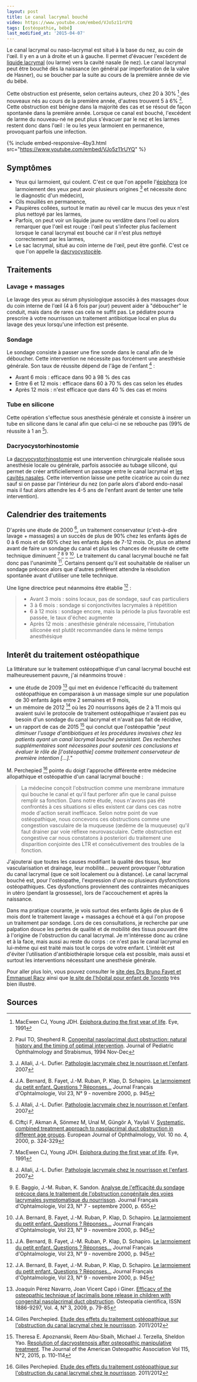 ```yaml
---
layout: post
title: Le canal lacrymal bouché
video: https://www.youtube.com/embed/VJo5z11rUYQ
tags: [ostéopathie, bébé]
last_modified_at: '2015-04-07'
---
```


Le canal lacrymal ou naso-lacrymal est situé à la base du nez, au coin de l'œil. Il y en a un à droite et un à gauche. Il permet d'évacuer l'excédent de [liquide lacrymal](http://fr.wikipedia.org/wiki/Liquide_lacrymal) (ou larme) vers la cavité nasale (le nez). Le canal lacrymal peut être bouché dès la naissance (en général par imperforation de la valve de Hasner), ou se boucher par la suite au cours de la première année de vie du bébé.

Cette obstruction est présente, selon certains auteurs, chez 20 à 30% [^1] des nouveaux nés au cours de la première année, d'autres trouvent 5 à 6% [^2]. Cette obstruction est bénigne dans la majorité des cas et se résout de façon spontanée dans la première année. Lorsque ce canal est bouché, l'excédent de larme du nouveau-né ne peut plus s'évacuer par le nez et les larmes restent donc dans l'œil : le ou les yeux larmoient en permanence, provoquant parfois une infection.

{% include embed-responsive-4by3.html src="https://www.youtube.com/embed/VJo5z11rUYQ" %}

## Symptômes

- Yeux qui larmoient, qui coulent. C'est ce que l'on appelle l'[épiphora](http://www.larousse.fr/dictionnaires/francais/%C3%A9piphora/30485) (ce larmoiement des yeux peut avoir plusieurs origines [^3] et nécessite donc le diagnostic d'un médecin),
- Cils mouillés en permanence,
- Paupières collées, surtout le matin au réveil car le mucus des yeux n'est plus nettoyé par les larmes,
- Parfois, on peut voir un liquide jaune ou verdâtre dans l'oeil ou alors remarquer que l'œil est rouge : l'œil peut s'infecter plus facilement lorsque le canal lacrymal est bouché car il n'est plus nettoyé correctement par les larmes,
- Le sac lacrymal, situé au coin interne de l'œil, peut être gonflé. C'est ce que l'on appelle la [dacryocystocèle](http://fr.wikipedia.org/wiki/Dacryocystoc%C3%A8le).

## Traitements

### Lavage + massages

Le lavage des yeux au sérum physiologique associés à des massages doux du coin interne de l'œil (4 à 6 fois par jour) peuvent aider à "déboucher" le conduit, mais dans de rares cas cela ne suffit pas. Le pédiatre pourra prescrire à votre nourrisson un traitement antibiotique local en plus du lavage des yeux lorsqu'une infection est présente.

### Sondage

Le sondage consiste à passer une fine sonde dans le canal afin de le déboucher. Cette intervention ne nécessite pas forcément une anesthésie générale. Son taux de réussite dépend de l'âge de l'enfant [^5] :

- Avant 6 mois : efficace dans 90 à 98 % des cas
- Entre 6 et 12 mois : efficace dans 60 à 70 % des cas selon les études
- Après 12 mois : n'est efficace que dans 40 % des cas et moins

### Tube en silicone

Cette opération s'effectue sous anesthésie générale et consiste à insérer un tube en silicone dans le canal afin que celui-ci ne se rebouche pas (99% de réussite à 1 an [^3]).

### Dacryocystorhinostomie

La [dacryocystorhinostomie](http://www.voies-lacrymales.com/52+dacryocystorhinostomie-par-voie-externe.html) est une intervention chirurgicale réalisée sous anesthésie locale ou générale, parfois associée au tubage siliconé, qui permet de créer artificiellement un passage entre le canal lacrymal et [les cavités nasales](http://fr.wikipedia.org/wiki/Cavit%C3%A9_nasale). Cette intervention laisse une petite cicatrice au coin du nez sauf si on passe par l'intérieur du nez (on parle alors d'abord endo-nasal mais il faut alors attendre les 4-5 ans de l'enfant avant de tenter une telle intervention).

## Calendrier des traitements

D'après une étude de 2000 [^6], un traitement conservateur (c'est-à-dire lavage + massages) a un succès de plus de 90% chez les enfants âgés de 0 à 6 mois et de 60% chez les enfants âgés de 7-12 mois. Or, plus on attend avant de faire un sondage du canal et plus les chances de réussite de cette technique diminuent [^1] [^3] [^4] [^5]. Le traitement du canal lacrymal bouché ne fait donc pas l'unanimité [^5]. Certains pensent qu'il est souhaitable de réaliser un sondage précoce alors que d'autres préfèrent attendre la résolution spontanée avant d'utiliser une telle technique.

Une ligne directrice peut néanmoins être établie [^5] :

> - Avant 3 mois : soins locaux, pas de sondage, sauf cas particuliers
> - 3 à 6 mois : sondage si conjonctivites lacrymales à répétition
> - 6 à 12 mois : sondage encore, mais la période la plus favorable est passée, le taux d'échec augmente
> - Après 12 mois : anesthésie générale nécessaire, l'intubation siliconée est plutôt recommandée dans le même temps anesthésique

## Interêt du traitement ostéopathique

La littérature sur le traitement ostéopathique d'un canal lacrymal bouché est malheureusement pauvre, j'ai néanmoins trouvé :

- une étude de 2009 [^7] qui met en évidence l'efficacité du traitement ostéopathique en comparaison à un massage simple sur une population de 30 enfants âgés entre 2 semaines et 9 mois,
- un mémoire de 2012 [^9] où les 20 nourrissons âgés de 2 à 11 mois qui avaient suivi le protocole de traitement ostéopathique n'avaient pas eu besoin d'un sondage du canal lacrymal et n'avait pas fait de récidive,
- un rapport de cas de 2015 [^10] qui conclut que l'ostéopathie "_peut diminuer l'usage d'antibiotiques et les procédures invasives chez les patients ayant un canal lacrymal bouché persistant. Des recherches supplémentaires sont nécessaires pour soutenir ces conclusions et évaluer le rôle de [l'ostéopathie] comme traitement conservateur de première intention [...]._"

M. Perchepied [^9] pointe du doigt l'approche différente entre médecine allopathique et ostéopathie d'un canal lacrymal bouché :

> La médecine conçoit l'obstruction comme une membrane immature qui bouche le canal et qu'il faut perforer afin que le canal puisse remplir sa fonction. Dans notre étude, nous n'avons pas été confrontés à ces situations si elles existent car dans ces cas notre mode d'action serait inefficace. Selon notre point de vue ostéopathique, nous concevons ces obstructions comme une congestion vasculaire de la muqueuse (œdème de la muqueuse) qu'il faut drainer par voie réflexe neurovasculaire. Cette obstruction est congestive car nous constatons à posteriori du traitement une disparition conjointe des LTR et consécutivement des troubles de la fonction.

J'ajouterai que toutes les causes modifiant la qualité des tissus, leur vascularisation et drainage, leur mobilité... peuvent provoquer l'obturation du canal lacrymal (que ce soit localement ou à distance). Le canal lacrymal bouché est, pour l'ostéopathe, l'expression d'une ou plusieurs dysfonctions ostéopathiques. Ces dysfonctions proviennent des contraintes mécaniques in utéro (pendant la grossesse), lors de l'accouchement et après la naissance.

Dans ma pratique courante, je vois surtout des enfants âgés de plus de 6 mois dont le traitement lavage + massages a échoué et à qui l'on propose un traitement par sondage. Lors de ces consultations, je recherche par une palpation douce les pertes de qualité et de mobilité des tissus pouvant être à l'origine de l'obstruction du canal lacrymal. Je m'intéresse donc au crâne et à la face, mais aussi au reste du corps : ce n'est pas le canal lacrymal en lui-même qui est traité mais tout le corps de votre enfant. L'intérêt est d'éviter l'utilisation d'antibiothérapie lorsque cela est possible, mais aussi et surtout les interventions nécessitant une anesthésie générale.

Pour aller plus loin, vous pouvez consulter le [site des Drs Bruno Fayet et Emmanuel Racy](http://www.voies-lacrymales.com/62+nourrisson-et-petit-enfant.html) ainsi que [le site de l'hôpital pour enfant de Toronto](http://www.aboutkidshealth.ca/Fr/HealthAZ/ConditionsandDiseases/EyeDisorders/Pages/Blocked-Tear-Ducts.aspx) très bien illustré.

## Sources

[^1]: MacEwen CJ, Young JDH.
      [Epiphora during the first year of life](http://www.nature.com/eye/journal/v5/n5/pdf/eye1991103a.pdf).
      Eye, 1991

[^2]: Paul TO, Shepherd R.
      [Congenital nasolacrimal duct obstruction: natural history and the timing of optimal intervention](http://www.ncbi.nlm.nih.gov/pubmed/7714699).
      Journal of Pediatric Ophthalmology and Strabismus, 1994 Nov-Dec

[^3]: J. Allali, J.-L. Dufier.
      [Pathologie lacrymale chez le nourrisson et l'enfant](http://www.em-consulte.com/article/64099/pathologie-lacrymale-chez-le-nourrisson-et-l-enfan).
      2007

[^4]: E. Baggio, J.-M. Ruban, K. Sandon.
      [Analyse de l'efficacité du sondage précoce dans le traitement de l'obstruction congénitale des voies lacrymales symptomatique du nourrisson](http://www.em-consulte.com/en/article/111439).
      Journal Français d'Ophtalmologie, Vol 23, N° 7 - septembre 2000, p. 655

[^5]: J.A. Bernard, B. Fayet, J.-M. Ruban, P. Klap, D. Schapiro.
      [Le larmoiement du petit enfant. Questions ? Réponses...](http://www.em-consulte.com/en/article/111487)
      Journal Français d'Ophtalmologie, Vol 23, N° 9 - novembre 2000, p. 945

[^6]: Ciftçi F, Akman A, Sönmez M, Unal M, Güngör A, Yaylali V.
      [Systematic, combined treatment approach to nasolacrimal duct obstruction in different age groups](http://medlib.yu.ac.kr/eur_j_oph/ejo_pdf/684.pdf).
      European Journal of Ophthalmology, Vol. 10 no. 4, 2000, p. 324-329

[^7]: Joaquín Pérez Navarro, Joan Vicent Capó i Giner.
      [Efficacy of the osteopathic technique of lacrimalis bone release in children with congenital nasolacrimal duct obstruction](http://zl.elsevier.es/es/revista/osteopatia-cientifica-281/eficacia-tecnica-osteopatica-liberacion-hueso-lagrimal-obstruccion-13146760-originales-2009).
      Osteopatía científica, ISSN 1886-9297, Vol. 4, N° 3, 2009, p. 79-85

[^9]: Gilles Perchepied.
      [Etude des effets du traitement ostéopathique sur l'obstruction du canal lacrymal chez le nourrisson](http://www.bretagne-osteopathie.com/pdf/Memoire_PERCHEPIED_Gilles.pdf).
      2011/2012

[^10]: Theresa E. Apoznanski, Reem Abu-Sbaih, Michael J. Terzella, Sheldon Yao. 
       [Resolution of dacryostenosis after osteopathic manipulative treatment](http://download.pdaverticals.com/jreader/aoa/jaoa/42C6AEBE-A57D-11E4-8A97-BB11EE72C7C7/document.pdf).
       The Journal of the American Osteopathic Association Vol 115, N°2, 2015, p. 110-114
